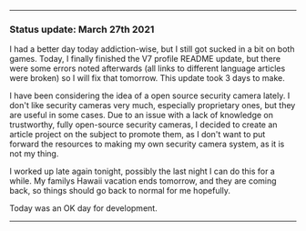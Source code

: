
***

### Status update: March 27th 2021

I had a better day today addiction-wise, but I still got sucked in a bit on both games. Today, I finally finished the V7 profile README update, but there were some errors noted afterwards (all links to different language articles were broken) so I will fix that tomorrow. This update took 3 days to make.

I have been considering the idea of a open source security camera lately. I don't like security cameras very much, especially proprietary ones, but they are useful in some cases. Due to an issue with a lack of knowledge on trustworthy, fully open-source security cameras, I decided to create an article project on the subject to promote them, as I don't want to put forward the resources to making my own security camera system, as it is not my thing.

I worked up late again tonight, possibly the last night I can do this for a while. My familys Hawaii vacation ends tomorrow, and they are coming back, so things should go back to normal for me hopefully.

Today was an OK day for development.

***
